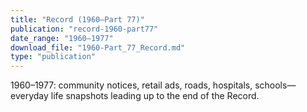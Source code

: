 ```yaml
---
title: "Record (1960–Part 77)"
publication: "record-1960-part77"
date_range: "1960–1977"
download_file: "1960-Part_77_Record.md"
type: "publication"
---
```


1960–1977: community notices, retail ads, roads, hospitals, schools—everyday life snapshots leading up to the end of the Record.


